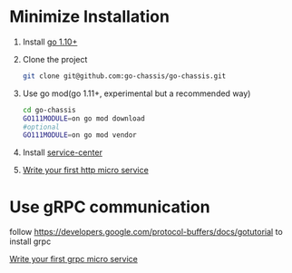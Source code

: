 Minimize Installation
=====
1. Install [go 1.10+](https://golang.org/doc/install) 

1. Clone the project
    ```bash
    git clone git@github.com:go-chassis/go-chassis.git
    ```

1. Use go mod(go 1.11+, experimental but a recommended way)
    ```bash
    cd go-chassis
    GO111MODULE=on go mod download
    #optional
    GO111MODULE=on go mod vendor
    ```

1. Install [service-center](http://servicecomb.incubator.apache.org/release/)

1. [Write your first http micro service](http://go-chassis.readthedocs.io/en/latest/getstarted/writing-rest.html)


Use gRPC communication
===================
follow https://developers.google.com/protocol-buffers/docs/gotutorial to install grpc 

[Write your first grpc micro service](http://go-chassis.readthedocs.io/en/latest/getstarted/writing-rpc.html)